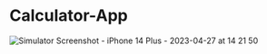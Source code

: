 # Calculator-App

![Simulator Screenshot - iPhone 14 Plus - 2023-04-27 at 14 21 50](https://user-images.githubusercontent.com/81530201/234855125-9bbc1441-7407-4549-9e42-0dae7dae9cd5.png)

